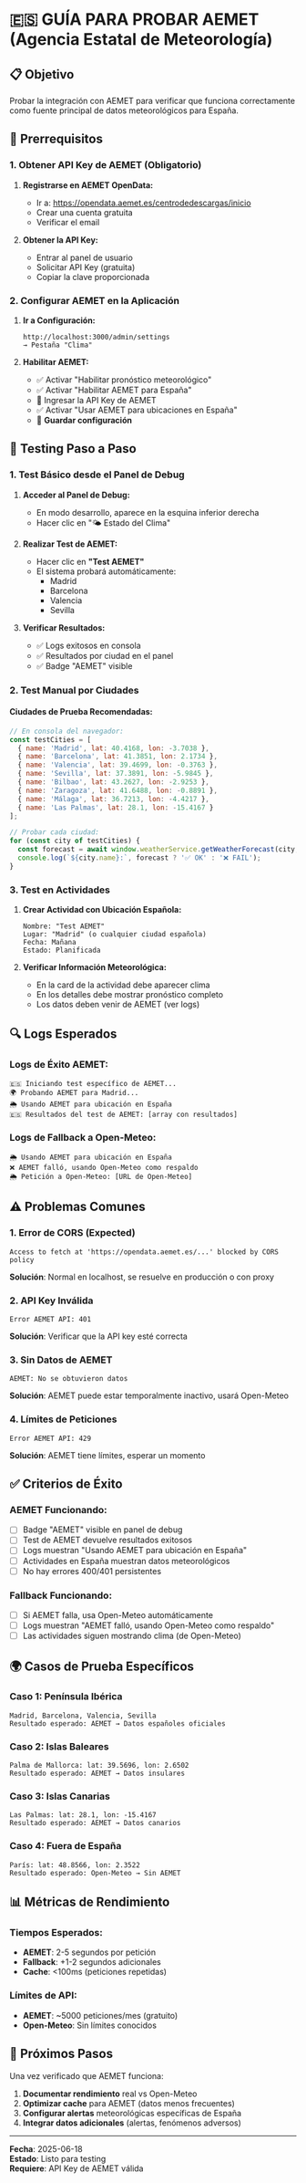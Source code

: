 # 🇪🇸 GUÍA PARA PROBAR AEMET (Agencia Estatal de Meteorología)

## 📋 Objetivo
Probar la integración con AEMET para verificar que funciona correctamente como fuente principal de datos meteorológicos para España.

## 🔑 Prerrequisitos

### 1. Obtener API Key de AEMET (Obligatorio)

1. **Registrarse en AEMET OpenData:**
   - Ir a: https://opendata.aemet.es/centrodedescargas/inicio
   - Crear una cuenta gratuita
   - Verificar el email

2. **Obtener la API Key:**
   - Entrar al panel de usuario
   - Solicitar API Key (gratuita)
   - Copiar la clave proporcionada

### 2. Configurar AEMET en la Aplicación

1. **Ir a Configuración:**
   ```
   http://localhost:3000/admin/settings
   → Pestaña "Clima"
   ```

2. **Habilitar AEMET:**
   - ✅ Activar "Habilitar pronóstico meteorológico"
   - ✅ Activar "Habilitar AEMET para España"
   - 📝 Ingresar la API Key de AEMET
   - ✅ Activar "Usar AEMET para ubicaciones en España"
   - 💾 **Guardar configuración**

## 🧪 Testing Paso a Paso

### 1. Test Básico desde el Panel de Debug

1. **Acceder al Panel de Debug:**
   - En modo desarrollo, aparece en la esquina inferior derecha
   - Hacer clic en "🌤️ Estado del Clima"

2. **Realizar Test de AEMET:**
   - Hacer clic en **"Test AEMET"**
   - El sistema probará automáticamente:
     - Madrid
     - Barcelona
     - Valencia
     - Sevilla

3. **Verificar Resultados:**
   - ✅ Logs exitosos en consola
   - ✅ Resultados por ciudad en el panel
   - ✅ Badge "AEMET" visible

### 2. Test Manual por Ciudades

#### Ciudades de Prueba Recomendadas:
```javascript
// En consola del navegador:
const testCities = [
  { name: 'Madrid', lat: 40.4168, lon: -3.7038 },
  { name: 'Barcelona', lat: 41.3851, lon: 2.1734 },
  { name: 'Valencia', lat: 39.4699, lon: -0.3763 },
  { name: 'Sevilla', lat: 37.3891, lon: -5.9845 },
  { name: 'Bilbao', lat: 43.2627, lon: -2.9253 },
  { name: 'Zaragoza', lat: 41.6488, lon: -0.8891 },
  { name: 'Málaga', lat: 36.7213, lon: -4.4217 },
  { name: 'Las Palmas', lat: 28.1, lon: -15.4167 }
];

// Probar cada ciudad:
for (const city of testCities) {
  const forecast = await window.weatherService.getWeatherForecast(city, 3);
  console.log(`${city.name}:`, forecast ? '✅ OK' : '❌ FAIL');
}
```

### 3. Test en Actividades

1. **Crear Actividad con Ubicación Española:**
   ```
   Nombre: "Test AEMET"
   Lugar: "Madrid" (o cualquier ciudad española)
   Fecha: Mañana
   Estado: Planificada
   ```

2. **Verificar Información Meteorológica:**
   - En la card de la actividad debe aparecer clima
   - En los detalles debe mostrar pronóstico completo
   - Los datos deben venir de AEMET (ver logs)

## 🔍 Logs Esperados

### Logs de Éxito AEMET:
```
🇪🇸 Iniciando test específico de AEMET...
🌍 Probando AEMET para Madrid...
🌦️ Usando AEMET para ubicación en España
🇪🇸 Resultados del test de AEMET: [array con resultados]
```

### Logs de Fallback a Open-Meteo:
```
🌦️ Usando AEMET para ubicación en España
❌ AEMET falló, usando Open-Meteo como respaldo
🌦️ Petición a Open-Meteo: [URL de Open-Meteo]
```

## ⚠️ Problemas Comunes

### 1. Error de CORS (Expected)
```
Access to fetch at 'https://opendata.aemet.es/...' blocked by CORS policy
```
**Solución**: Normal en localhost, se resuelve en producción o con proxy

### 2. API Key Inválida
```
Error AEMET API: 401
```
**Solución**: Verificar que la API key esté correcta

### 3. Sin Datos de AEMET
```
AEMET: No se obtuvieron datos
```
**Solución**: AEMET puede estar temporalmente inactivo, usará Open-Meteo

### 4. Límites de Peticiones
```
Error AEMET API: 429
```
**Solución**: AEMET tiene límites, esperar un momento

## ✅ Criterios de Éxito

### AEMET Funcionando:
- [ ] Badge "AEMET" visible en panel de debug
- [ ] Test de AEMET devuelve resultados exitosos
- [ ] Logs muestran "Usando AEMET para ubicación en España"
- [ ] Actividades en España muestran datos meteorológicos
- [ ] No hay errores 400/401 persistentes

### Fallback Funcionando:
- [ ] Si AEMET falla, usa Open-Meteo automáticamente
- [ ] Logs muestran "AEMET falló, usando Open-Meteo como respaldo"
- [ ] Las actividades siguen mostrando clima (de Open-Meteo)

## 🌍 Casos de Prueba Específicos

### Caso 1: Península Ibérica
```
Madrid, Barcelona, Valencia, Sevilla
Resultado esperado: AEMET → Datos españoles oficiales
```

### Caso 2: Islas Baleares
```
Palma de Mallorca: lat: 39.5696, lon: 2.6502
Resultado esperado: AEMET → Datos insulares
```

### Caso 3: Islas Canarias
```
Las Palmas: lat: 28.1, lon: -15.4167
Resultado esperado: AEMET → Datos canarios
```

### Caso 4: Fuera de España
```
París: lat: 48.8566, lon: 2.3522
Resultado esperado: Open-Meteo → Sin AEMET
```

## 📊 Métricas de Rendimiento

### Tiempos Esperados:
- **AEMET**: 2-5 segundos por petición
- **Fallback**: +1-2 segundos adicionales
- **Cache**: <100ms (peticiones repetidas)

### Límites de API:
- **AEMET**: ~5000 peticiones/mes (gratuito)
- **Open-Meteo**: Sin límites conocidos

## 🚀 Próximos Pasos

Una vez verificado que AEMET funciona:

1. **Documentar rendimiento** real vs Open-Meteo
2. **Optimizar cache** para AEMET (datos menos frecuentes)
3. **Configurar alertas** meteorológicas específicas de España
4. **Integrar datos adicionales** (alertas, fenómenos adversos)

---

**Fecha**: 2025-06-18  
**Estado**: Listo para testing  
**Requiere**: API Key de AEMET válida
